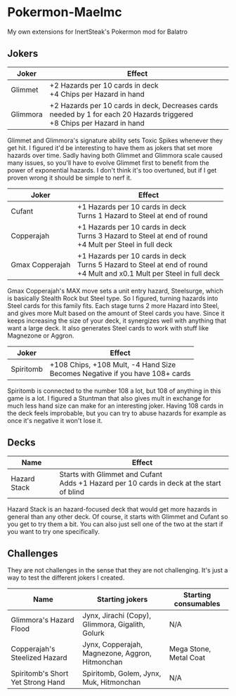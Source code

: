 # Pokermon-Maelmc

My own extensions for InertSteak's Pokermon mod for Balatro

## Jokers

| Joker | Effect |
| ------ | ------ |
| Glimmet | +2 Hazards per 10 cards in deck<br/>+4 Chips per Hazard in hand |
| Glimmora | +2 Hazards per 10 cards in deck, Decreases cards needed by 1 for each 20 Hazards triggered<br/>+8 Chips per Hazard in hand |

Glimmet and Glimmora's signature ability sets Toxic Spikes whenever they get hit. I figured it'd be interesting to have them as jokers that set more hazards over time. Sadly having both Glimmet and Glimmora scale caused many issues, so you'll have to evolve Glimmet first to benefit from the power of exponential hazards. I don't think it's too overtuned, but if I get proven wrong it should be simple to nerf it.

| Joker | Effect |
| ------ | ------ |
| Cufant | +1 Hazards per 10 cards in deck<br/>Turns 1 Hazard to Steel at end of round |
| Copperajah | +1 Hazards per 10 cards in deck<br/>Turns 3 Hazard to Steel at end of round<br/>+4 Mult per Steel in full deck |
| Gmax Copperajah | +1 Hazards per 10 cards in deck<br/>Turns 5 Hazard to Steel at end of round<br/>+4 Mult and x0.1 Mult per Steel in full deck |

Gmax Copperajah's MAX move sets a unit entry hazard, Steelsurge, which is basically Stealth Rock but Steel type. So I figured, turning hazards into Steel cards for this family fits. Each stage turns 2 more Hazard into Steel, and gives more Mult based on the amount of Steel cards you have. Since it keeps increasing the size of your deck, it synergizes well with anything that want a large deck. It also generates Steel cards to work with stuff like Magnezone or Aggron.

| Joker | Effect |
| ------ | ------ |
| Spiritomb | +108 Chips, +108 Mult, -4 Hand Size<br/>Becomes Negative if you have 108+ cards |

Spiritomb is connected to the number 108 a lot, but 108 of anything in this game is a lot. I figured a Stuntman that also gives mult in exchange for much less hand size can make for an interesting joker. Having 108 cards in the deck feels improbable, but you can try to abuse hazards for example as once it's negative it won't lose it.

## Decks

| Name | Effect |
| ------ | ------ |
| Hazard Stack | Starts with Glimmet and Cufant<br/>Adds +1 Hazard per 10 cards in deck at the start of blind |

Hazard Stack is an hazard-focused deck that would get more hazards in general than any other deck. Of course, it starts with Glimmet and Cufant so you get to try them a bit. You can also just sell one of the two at the start if you want to try one specifically.

## Challenges

They are not challenges in the sense that they are not challenging. It's just a way to test the different jokers I created.

| Name | Starting jokers | Starting consumables |
| ------ | ------ | ------ |
| Glimmora's Hazard Flood | Jynx, Jirachi (Copy), Glimmora, Gigalith, Golurk | N/A |
| Copperajah's Steelized Hazard | Jynx, Copperajah, Magnezone, Aggron, Hitmonchan | Mega Stone, Metal Coat |
| Spiritomb's Short Yet Strong Hand | Spiritomb, Golem, Jynx, Muk, Hitmonchan | N/A |